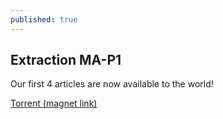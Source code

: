```yaml
---
published: true
---
```

## Extraction MA-P1

Our first 4 articles are now available to the world!

[Torrent (magnet link)](magnet:?xt=urn:btih:ae766adad59fcccb1eb69d49b2839de3a05c3c4f&xt=urn:btmh:1220af4ecebc89405846358dbd23152d2a4b44a1ec37944b3d6ac28bf772bcd0b29e&dn=CVANR%20-%20MA-P1&tr=http%3a%2f%2f125.227.35.196%3a6969%2fannounce)
